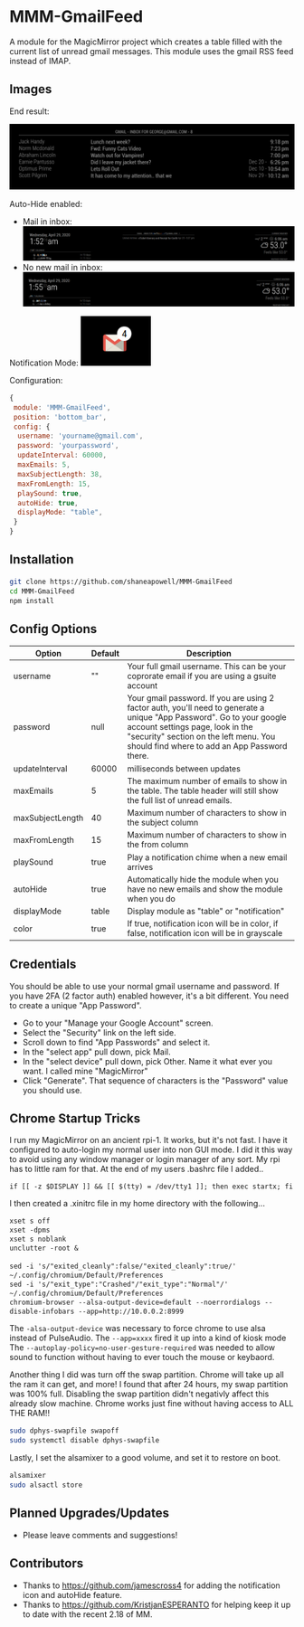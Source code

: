 # MMM-GmailFeed

A module for the MagicMirror project which creates a table filled with the current list of unread gmail messages.  This module uses the gmail RSS feed instead of IMAP.

## Images

End result:

![](example1.png)

Auto-Hide enabled:

- Mail in inbox:
![](autoHideShown.png)
- No new mail in inbox:
![](autoHideHidden.png)

Notification Mode:
![](notificationMode.png)

Configuration:

```javascript
{
 module: 'MMM-GmailFeed',
 position: 'bottom_bar',
 config: {
  username: 'yourname@gmail.com',
  password: 'yourpassword',
  updateInterval: 60000,
  maxEmails: 5,
  maxSubjectLength: 38,
  maxFromLength: 15,
  playSound: true,
  autoHide: true,
  displayMode: "table",
 }
}
```

## Installation

```bash
git clone https://github.com/shaneapowell/MMM-GmailFeed
cd MMM-GmailFeed
npm install
```

## Config Options

| **Option** | **Default** | **Description** |
| --- | --- | --- |
| username | "" | Your full gmail username.  This can be your coprorate email if you are using a gsuite account |
| password | null | Your gmail password. If you are using 2 factor auth, you'll need to generate a unique "App Password". Go to your google account settings page, look in the "security" section on the left menu. You should find where to add an App Password there. |
| updateInterval | 60000 | milliseconds between updates |
| maxEmails | 5 | The maximum number of emails to show in the table. The table header will still show the full list of unread emails. |
| maxSubjectLength | 40 | Maximum number of characters to show in the subject column |
| maxFromLength | 15 | Maximum number of characters to show in the from column |
| playSound | true | Play a notification chime when a new email arrives |
| autoHide | true | Automatically hide the module when you have no new emails and show the module when you do |
| displayMode | table | Display module as "table" or "notification" |
| color | true | If true, notification icon will be in color, if false, notification icon will be in grayscale |

## Credentials

You should be able to use your normal gmail username and password. If you have 2FA (2 factor auth) enabled however, it's a bit different. You need to create a unique "App Password".

- Go to your "Manage your Google Account" screen.
- Select the "Security" link on the left side.
- Scroll down to find "App Passwords" and select it.
- In the "select app" pull down, pick Mail.
- In the "select device" pull down, pick Other. Name it what ever you want.  I called mine "MagicMirror"
- Click "Generate". That sequence of characters is the "Password" value you should use.

## Chrome Startup Tricks

I run my MagicMirror on an ancient rpi-1. It works, but it's not fast. I have it configured to auto-login my normal user into non GUI mode.  I did it this way to avoid using any window manager or login manager of any sort.  My rpi has to little ram for that.   At the end of my users .bashrc file I added..

```
if [[ -z $DISPLAY ]] && [[ $(tty) = /dev/tty1 ]]; then exec startx; fi
```

I then created a .xinitrc file in my home directory with the following...

```
xset s off
xset -dpms
xset s noblank
unclutter -root &

sed -i 's/"exited_cleanly":false/"exited_cleanly":true/' ~/.config/chromium/Default/Preferences
sed -i 's/"exit_type":"Crashed"/"exit_type":"Normal"/' ~/.config/chromium/Default/Preferences
chromium-browser --alsa-output-device=default --noerrordialogs --disable-infobars --app=http://10.0.0.2:8999
```

The ```-alsa-output-device``` was necessary to force chrome to use alsa instead of PulseAudio.
The ```--app=xxxx``` fired it up into a kind of kiosk mode
The ```--autoplay-policy=no-user-gesture-required``` was needed to allow sound to function without having to ever touch the mouse or keybaord.

Another thing I did was turn off the swap partition.  Chrome will take up all the ram it can get, and more!  I found that after 24 hours, my swap partition was 100% full.  Disabling the swap partition didn't negativly affect this already slow machine. Chrome works just fine without having access to ALL THE RAM!!

```bash
sudo dphys-swapfile swapoff
sudo systemctl disable dphys-swapfile
```

Lastly, I set the alsamixer to a good volume, and set it to restore on boot.

```bash
alsamixer
sudo alsactl store
```

## Planned Upgrades/Updates

- Please leave comments and suggestions!

## Contributors

- Thanks to https://github.com/jamescross4 for adding the notification icon and autoHide feature.
- Thanks to https://github.com/KristjanESPERANTO for helping keep it up to date with the recent 2.18 of MM.
